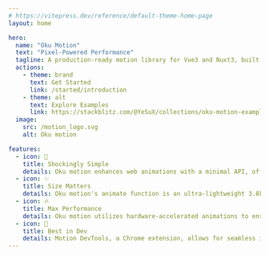 ```yaml
---
# https://vitepress.dev/reference/default-theme-home-page
layout: home

hero:
  name: "Oku Motion"
  text: "Pixel-Powered Performance"
  tagline: A production-ready motion library for Vue3 and Nuxt3, built on the Web Animations API for the smallest filesize and the fastest performance. Powered by Motion One.
  actions:
    - theme: brand
      text: Get Started
      link: /started/introduction
    - theme: alt
      text: Explore Examples
      link: https://stackblitz.com/@YeSuX/collections/oku-motion-examples
  image:
    src: /motion_logo.svg
    alt: Oku motion

features:
  - icon: 👶
    title: Shockingly Simple
    details: Oku motion enhances web animations with a minimal API, offering intuitive selectors, individual transforms, and sophisticated timeline sequencing, and more for a seamless user experience.
  - icon: ✨
    title: Size Matters
    details: Oku motion's animate function is an ultra-lightweight 3.8kb, and the scroll feature is just 2.5kb, both significantly smaller than their Greensock counterparts, being less than 20% of their size.
  - icon: 🔥
    title: Max Performance
    details: Oku motion utilizes hardware-accelerated animations to ensure a snappy and responsive UI, maintaining smooth performance even during heavy workloads.
  - icon: 🌈
    title: Best in Dev
    details: Motion DevTools, a Chrome extension, allows for seamless inspection, editing, and exporting of animations created with Oku motion or CSS.
---
```


